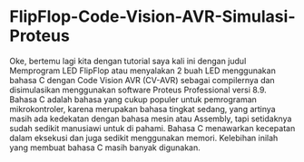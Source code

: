 # FlipFlop-Code-Vision-AVR-Simulasi-Proteus
Oke, bertemu lagi kita dengan tutorial saya kali ini dengan judul Memprogram LED FlipFlop atau menyalakan 2 buah LED menggunakan bahasa C dengan Code Vision AVR (CV-AVR) sebagai compilernya dan disimulasikan menggunakan software Proteus Professional versi 8.9. Bahasa C adalah bahasa yang cukup populer untuk pemrograman mikrokontroler, karena merupakan bahasa tingkat sedang, yang artinya  masih ada  kedekatan dengan bahasa mesin atau Assembly, tapi setidaknya sudah sedikit manusiawi untuk di pahami. Bahasa C  menawarkan  kecepatan dalam eksekusi dan juga sedikit menggunakan memori. Kelebihan inilah yang membuat bahasa C masih banyak digunakan.
